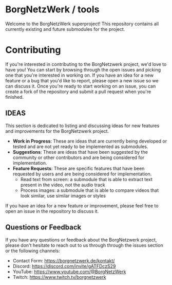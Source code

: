 # BorgNetzWerk / tools
Welcome to the BorgNetzWerk superproject! This repository contains all currently existing and future submodules for the project.

# Contributing
If you're interested in contributing to the BorgNetzwerk project, we'd love to have you! You can start by browsing through the open issues and picking one that you're interested in working on. If you have an idea for a new feature or a bug that you'd like to report, please open a new issue so we can discuss it. Once you're ready to start working on an issue, you can create a fork of the repository and submit a pull request when you're finished.

## IDEAS
This section is dedicated to listing and discussing ideas for new features and improvements for the BorgNetzwerk project.

- **Work in Progress**: These are ideas that are currently being developed or tested and are not yet ready to be implemented as submodules.
- **Suggestions**: These are ideas that have been suggested by the community or other contributors and are being considered for implementation.
- **Feature Requests**: These are specific features that have been requested by users and are being considered for implementation.
    - Read text from screen: a submodule that is able to extract text present in the video, not the audio track
    - Process images: a submodule that is able to compare videos that look similar, use similar images or styles

If you have an idea for a new feature or improvement, please feel free to open an issue in the repository to discuss it.

## Questions or Feedback
If you have any questions or feedback about the BorgNetzwerk project, please don't hesitate to reach out to us through through the issues section or the following channels:

- Contact Form: https://borgnetzwerk.de/kontakt/
- Discord: https://discord.com/invite/gATFDczS29
- YouTube: https://www.youtube.com/@BorgNetzWerk
- Twitch: https://www.twitch.tv/borgnetzwerk
